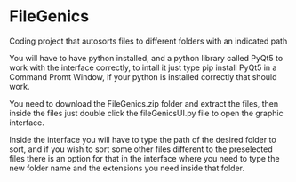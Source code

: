 # FileGenics
Coding project that autosorts files to different folders with an indicated path

You will have to have python installed, and a python library called PyQt5 to work with the interface correctly, to intall it just type pip install PyQt5 in a Command Promt Window, if your python is installed correctly that should work.

You need to download the FileGenics.zip folder and extract the files, then inside the files just double click the fileGenicsUI.py file to open the graphic interface.

Inside the interface you will have to type the path of the desired folder to sort, and if you wish to sort some other files different to the preselected files there is an option for that in the interface where you need to type the new folder name and the extensions you need inside that folder.
